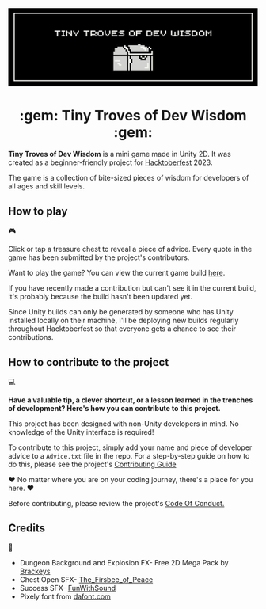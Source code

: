 <img src = "TINY TROVES OF DEV WISDOM-2.jpg" />
<h1 align="center">:gem: Tiny Troves of Dev Wisdom :gem:</h1>
<p>
<b>Tiny Troves of Dev Wisdom</b> is a mini game made in Unity 2D. It was created as a beginner-friendly project for <a href="https://hacktoberfest.com/">Hacktoberfest</a> 2023. 
</p>
<p>
The game is a collection of bite-sized pieces of wisdom for developers of all ages and skill levels.
</p>
<h2>How to play</h2>🎮
<p>Click or tap a treasure chest to reveal a piece of advice. Every quote in the game has been submitted by the project's contributors.</p>
<p>Want to play the game? You can view the current game build <a href="https://mystic-mill-games.itch.io/tiny-troves-of-dev-wisdom">here</a>.
  <p>If you have recently made a contribution but can't see it in the current build, it's probably because the build hasn't been updated yet.</p>
<p>Since Unity builds can only be generated by someone who has Unity installed locally on their machine, I'll be deploying new builds regularly throughout Hacktoberfest so that everyone gets a chance to see their contributions.</p>
<h2>How to contribute to the project</h2>💻
<p><b>Have a valuable tip, a clever shortcut, or a lesson learned in the trenches of development? Here's how you can contribute to this project.</p></b>
<p>This project has been designed with non-Unity developers in mind. No knowledge of the Unity interface is required!  
</p>
<p>To contribute to this project, simply add your name and piece of developer advice to a <code>Advice.txt</code> file in the repo. For a step-by-step guide on how to do this, please see the project's <a href="/CONTRIBUTING.md">Contributing Guide</a></p>
<p>❤️ No matter where you are on your coding journey, there's a place for you here. ♥️ </p>
<p>Before contributing, please review the project's <a href="/CODE_OF_CONDUCT.md">Code Of Conduct.</a></p>
<h2>Credits</h2>📜
<ul>
<li>Dungeon Background and Explosion FX- Free 2D Mega Pack by <a href="https://devassets.com/assets/2d-mega-pack/">Brackeys</a></li>
  <li>Chest Open SFX- <a href="https://freesound.org/people/The_Frisbee_of_Peace/sounds/573654/>The_Frisbee_of_Peace/">The_Firsbee_of_Peace</a></li>
  <li>Success SFX- <a href="https://freesound.org/people/FunWithSound/sounds/456965/">FunWithSound</a></li>
  <li>Pixely font from <a href="https://www.dafont.com/pixely.d9598>dafont.com">dafont.com</a></li>
</ul>




